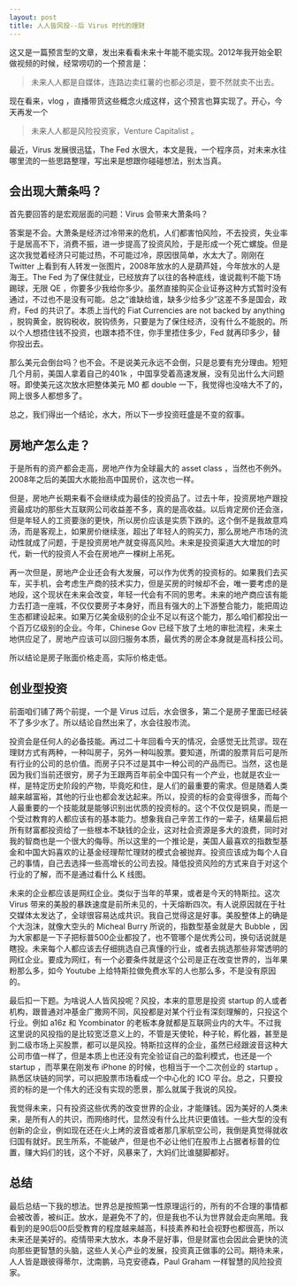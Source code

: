 ```yaml
---
layout: post
title: 人人皆风投--后 Virus 时代的理财
---
```


这又是一篇预言型的文章，发出来看看未来十年能不能实现。2012年我开始全职做视频的时候，经常唠叨的一个预言是：

> 未来人人都是自媒体，连路边卖红薯的也都必须是，要不然就卖不出去。

现在看来，vlog ，直播带货这些概念火成这样，这个预言也算实现了。开心，今天再发一个

> 未来人人都是风险投资家，Venture Capitalist 。

最近，Virus 发展很迅猛，The Fed 水很大，本文是我，一个程序员，对未来水往哪里流的一些思路整理，写出来是想跟你碰碰想法，别太当真。

## 会出现大萧条吗？

首先要回答的是宏观层面的问题：Virus 会带来大萧条吗？

答案是不会。大萧条是经济过冷带来的危机，人们都害怕风险，不去投资，失业率于是居高不下，消费不振，进一步提高了投资风险，于是形成一个死亡螺旋。但是这次我觉着经济只可能过热，不可能过冷，原因很简单，水太大了。刚刚在 Twitter 上看到有人转发一张图片，2008年放水的人是葫芦娃，今年放水的人是海王。The Fed 为了保住就业，已经放弃了以往的各种底线，谁说裁判不能下场踢球，无限 QE ，你要多少我给你多少。虽然直接购买企业证券这种方式暂时没有通过，不过也不是没有可能。总之“谁缺给谁，缺多少给多少”这差不多是国会，政府，Fed 的共识了。本质上当代的 Fiat Currencies are not backed by anything ，脱钩黄金，脱钩税收，脱钩债务，只要是为了保住经济，没有什么不能脱的。所以个人想捂住钱不投资，也跟本捂不住，你手里捂住多少，Fed 就再印多少，替你投出去。

那么美元会倒台吗？也不会。不是说美元永远不会倒，只是总要有充分理由。短短几个月前，美国人拿着自己的401k ，中国享受着高速发展，没有见出什么大问题呀。即使美元这次放水把整体美元 M0 都 double 一下，我觉得也没啥大不了的，网上很多人都想多了。

总之，我们得出一个结论，水大，所以下一步投资旺盛是不变的叙事。

## 房地产怎么走？

于是所有的资产都会走高，房地产作为全球最大的 asset class ，当然也不例外。2008年之后的美国大水能抬高中国房价，这次也一样。

但是，房地产长期来看不会继续成为最佳的投资品了。过去十年，投资房地产跟投资最成功的那些大互联网公司收益差不多，真的是高收益。以后肯定房价还会涨，但是年轻人的工资要涨的更快，所以房价应该是实质下跌的。这个倒不是我故意鸡汤，而是客观上，如果房价继续涨，超出了年轻人的购买力，那么房地产市场的流动性就成了问题，于是投资房地产就变得高风险。未来是投资渠道大大增加的时代，新一代的投资人不会在房地产一棵树上吊死。

再一次但是，房地产企业还会有大发展，可以作为优秀的投资标的。如果我们去买车，买手机，会考虑生产商的技术实力，但是买房的时候却不会，唯一要考虑的是地段，这个现状在未来会改变，年轻一代会有不同的思考。未来的地产商应该有能力去打造一座城，不仅仅要房子本身好，而且有强大的上下游整合能力，能把周边生态都建设起来。如果万亿美金级别的企业不足以有这个能力，那么咱们都投出一个百万亿级别的企业。今年，Chinese Gov 已经下放了土地的审批流程，未来土地供应足了，房地产应该可以回归服务本质，最优秀的房企本身就是高科技公司。

所以结论是房子账面价格走高，实际价格走低。

## 创业型投资

前面咱们铺了两个前提，一个是 Virus 过后，水会很多，第二个是房子里面已经装不了多少水了。所以结论自然出来了，水会往股市流。

投资会是任何人的必备技能。再过二十年回看今天的情况，会感觉无比荒谬。现在理财方式有两种，一种叫房子，另外一种叫股票。要知道，所谓的股票背后可是所有行业的公司的总价值。而房子只不过是其中一种公司的产品而已。当然，这也是因为我们当前还很穷，房子为王跟两百年前全中国只有一个产业，也就是农业一样，是特定历史阶段的产物，毕竟吃和住，是人们的最重要的需求。但是随着人类越来越富裕，其他的行业也都会发达起来。所以，投资的标的会变得很多，而每个人最重要的一个技能就是能够识别出优质的投资标的。这个不仅仅是铜臭，而是一个受过教育的人都应该有的基本能力。想象我自己辛苦工作的一辈子，结果最后把所有财富都投资给了一些根本不缺钱的企业，这对社会资源是多大的浪费，同时对我的智商也是一个很大的侮辱。所以这里的一个推论是，美国人最喜欢的指数型基金和中国大妈喜欢的让基金经理帮忙理财的模式会被抛弃。投资应该成为每个人自己的事情，自己去选择一些高增长的公司去投。降低投资风险的方式来自于对这个行业的了解，而不是通过看什么 K 线图。

未来的企业都应该是网红企业。类似于当年的苹果，或者是今天的特斯拉。这次 Virus 带来的美股的暴跌速度是前所未见的，十天熔断四次。有人说原因就在于社交媒体太发达了，全球很容易达成共识。我自己觉得这是好事。美股整体上的确是个大泡沫，就像大空头的 Micheal Burry 所说的，指数型基金就是大 Bubble ，因为大家都是一下子把标普500企业都投了，也不管哪个是优秀公司，换句话说就是瞎投。未来每个人都应该去仔细挑选自己真懂的行业，或者去挑选那些非常透明的网红企业。要成为网红，有一个必要条件就是这个公司是正在改变世界的，当年果粉那么多，如今 Youtube 上给特斯拉做免费水军的人也那么多，不是没有原因的。

最后扣一下题。为啥说人人皆风投呢？风投，本来的意思是投资 startup 的人或者机构，跟普通对冲基金广撒网不同，风投都是对某个行业有深刻理解的，只投这个行业。例如 a16z 和 Ycombinator 的老板本身就都是互联网业内的大牛。不过我这里说的风投指的是比较宽泛意义上的，不管是天使轮，种子轮，孵化器，甚至是到二级市场上买股票，都可以是风投。特斯拉这样的企业，虽然已经跟波音这种大公司市值一样了，但是本质上也还没有完全验证自己的盈利模式，也还是一个 startup ，而苹果在刚发布 iPhone 的时候，也相当于一个二次创业的 startup 。熟悉区块链的同学，可以把股票市场看成一个中心化的 ICO 平台。总之，只要投资的标的是一个伟大的还没有实现的愿景，那么就属于我说的风投。

我觉得未来，只有投资这些优秀的改变世界的企业，才能赚钱。因为美好的人类未来，是所有人的共识，而网络时代，显然没有什么比共识更值钱。一些大型的没有创新的企业，例如现在还在火上烤的波音或者那几家航空公司，我倒是真觉得就收归国有就好。民生所系，不能破产，但是也不必让他们在股市上占据者标普的位置，赚大妈们的钱，这个不好，风暴来了，大妈们比谁腿脚都好。

## 总结

最后总结一下我的想法。世界总是按照第一性原理运行的，所有的不合理的事情都会被改善，被纠正。放水，是避免不了的，但是我也不认为世界就会走向黑暗。我看到的是90后00后受教育的程度越来越高，科技素养和社会视野也都很高，所以未来还是美好的。疫情带来大放水，本身不是好事，但是财富也会因此会更快的流向那些更智慧的头脑，这些人关心产业的发展，投资真正做事的公司。期待未来，人人皆是跟彼得蒂尔，沈南鹏，马克安德森，Paul Graham 一样智慧的风险投资家。
